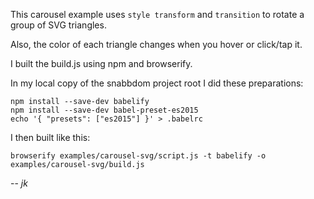 This carousel example uses `style transform` and `transition` to rotate a group of SVG triangles.

Also, the color of each triangle changes when you hover or click/tap it.

I built the build.js using npm and browserify. 

In my local copy of the snabbdom project root I did these preparations:
```
npm install --save-dev babelify
npm install --save-dev babel-preset-es2015
echo '{ "presets": ["es2015"] }' > .babelrc
```

I then built like this:
```
browserify examples/carousel-svg/script.js -t babelify -o examples/carousel-svg/build.js
```

-- *jk*
